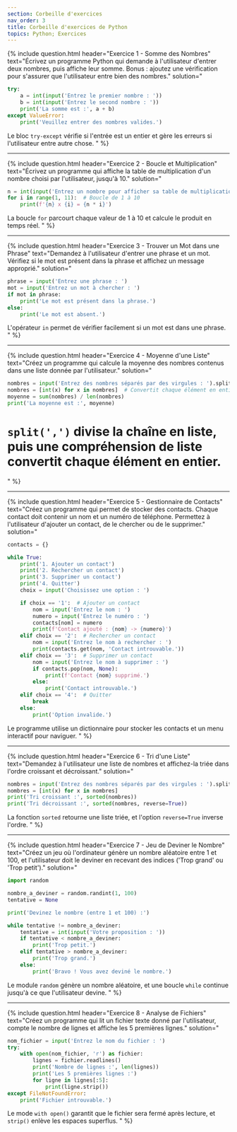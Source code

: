 ```yaml
---
section: Corbeille d'exercices
nav_order: 3
title: Corbeille d'exercices de Python
topics: Python; Exercices
---
```


{% include question.html header="Exercice 1 - Somme des Nombres" text="Écrivez un programme Python qui demande à l'utilisateur d'entrer deux nombres, puis affiche leur somme. Bonus : ajoutez une vérification pour s'assurer que l'utilisateur entre bien des nombres." solution="
```python
try:
    a = int(input('Entrez le premier nombre : '))
    b = int(input('Entrez le second nombre : '))
    print('La somme est :', a + b)
except ValueError:
    print('Veuillez entrer des nombres valides.')
```
Le bloc `try-except` vérifie si l'entrée est un entier et gère les erreurs si l'utilisateur entre autre chose.
" %}

---

{% include question.html header="Exercice 2 - Boucle et Multiplication" text="Écrivez un programme qui affiche la table de multiplication d'un nombre choisi par l'utilisateur, jusqu'à 10." solution="
```python
n = int(input('Entrez un nombre pour afficher sa table de multiplication : '))
for i in range(1, 11):  # Boucle de 1 à 10
    print(f'{n} x {i} = {n * i}')
```
La boucle `for` parcourt chaque valeur de 1 à 10 et calcule le produit en temps réel.
" %}

---

{% include question.html header="Exercice 3 - Trouver un Mot dans une Phrase" text="Demandez à l'utilisateur d'entrer une phrase et un mot. Vérifiez si le mot est présent dans la phrase et affichez un message approprié." solution="
```python
phrase = input('Entrez une phrase : ')
mot = input('Entrez un mot à chercher : ')
if mot in phrase:
    print('Le mot est présent dans la phrase.')
else:
    print('Le mot est absent.')
```
L'opérateur `in` permet de vérifier facilement si un mot est dans une phrase.
" %}

---

{% include question.html header="Exercice 4 - Moyenne d'une Liste" text="Créez un programme qui calcule la moyenne des nombres contenus dans une liste donnée par l'utilisateur." solution="
```python
nombres = input('Entrez des nombres séparés par des virgules : ').split(',')
nombres = [int(x) for x in nombres]  # Convertit chaque élément en entier
moyenne = sum(nombres) / len(nombres)
print('La moyenne est :', moyenne)
```
# `split(',')` divise la chaîne en liste, puis une compréhension de liste convertit chaque élément en entier.
" %}

---

{% include question.html header="Exercice 5 - Gestionnaire de Contacts" text="Créez un programme qui permet de stocker des contacts. Chaque contact doit contenir un nom et un numéro de téléphone. Permettez à l'utilisateur d'ajouter un contact, de le chercher ou de le supprimer." solution="
```python
contacts = {}

while True:
    print('1. Ajouter un contact')
    print('2. Rechercher un contact')
    print('3. Supprimer un contact')
    print('4. Quitter')
    choix = input('Choisissez une option : ')

    if choix == '1':  # Ajouter un contact
        nom = input('Entrez le nom : ')
        numero = input('Entrez le numéro : ')
        contacts[nom] = numero
        print(f'Contact ajouté : {nom} -> {numero}')
    elif choix == '2':  # Rechercher un contact
        nom = input('Entrez le nom à rechercher : ')
        print(contacts.get(nom, 'Contact introuvable.'))
    elif choix == '3':  # Supprimer un contact
        nom = input('Entrez le nom à supprimer : ')
        if contacts.pop(nom, None):
            print(f'Contact {nom} supprimé.')
        else:
            print('Contact introuvable.')
    elif choix == '4':  # Quitter
        break
    else:
        print('Option invalide.')
```
Le programme utilise un dictionnaire pour stocker les contacts et un menu interactif pour naviguer.
" %}

---

{% include question.html header="Exercice 6 - Tri d'une Liste" text="Demandez à l'utilisateur une liste de nombres et affichez-la triée dans l'ordre croissant et décroissant." solution="
```python
nombres = input('Entrez des nombres séparés par des virgules : ').split(',')
nombres = [int(x) for x in nombres]
print('Tri croissant :', sorted(nombres))
print('Tri décroissant :', sorted(nombres, reverse=True))
```
La fonction `sorted` retourne une liste triée, et l'option `reverse=True` inverse l'ordre.
" %}

---

{% include question.html header="Exercice 7 - Jeu de Deviner le Nombre" text="Créez un jeu où l'ordinateur génère un nombre aléatoire entre 1 et 100, et l'utilisateur doit le deviner en recevant des indices ('Trop grand' ou 'Trop petit')." solution="
```python
import random

nombre_a_deviner = random.randint(1, 100)
tentative = None

print('Devinez le nombre (entre 1 et 100) :')

while tentative != nombre_a_deviner:
    tentative = int(input('Votre proposition : '))
    if tentative < nombre_a_deviner:
        print('Trop petit.')
    elif tentative > nombre_a_deviner:
        print('Trop grand.')
    else:
        print('Bravo ! Vous avez deviné le nombre.')
```
Le module `random` génère un nombre aléatoire, et une boucle `while` continue jusqu'à ce que l'utilisateur devine.
" %}

---

{% include question.html header="Exercice 8 - Analyse de Fichiers" text="Créez un programme qui lit un fichier texte donné par l'utilisateur, compte le nombre de lignes et affiche les 5 premières lignes." solution="
```python
nom_fichier = input('Entrez le nom du fichier : ')
try:
    with open(nom_fichier, 'r') as fichier:
        lignes = fichier.readlines()
        print('Nombre de lignes :', len(lignes))
        print('Les 5 premières lignes :')
        for ligne in lignes[:5]:
            print(ligne.strip())
except FileNotFoundError:
    print('Fichier introuvable.')
```
Le mode `with open()` garantit que le fichier sera fermé après lecture, et `strip()` enlève les espaces superflus.
" %}

